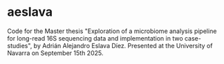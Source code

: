 # aeslava
Code for the Master thesis "Exploration of a microbiome analysis pipeline for long-read 16S sequencing data and implementation in two case-studies", by Adrián Alejandro Eslava Díez. Presented at the University of Navarra on September 15th 2025.

